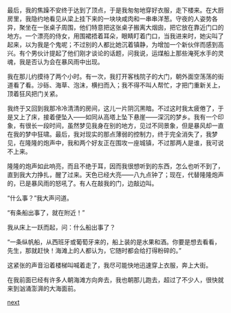 
最后，我的焦躁不安终于达到了顶点，于是我匆匆地穿好衣服，走下楼来。在大厨房里，我隐约地看见从梁上挂下来的一块块咸肉和一串串洋葱。守夜的人姿势各异，聚坐在一张桌子周围，他们特意把这张桌子搬离大烟囱，把它放在靠近门口的地方。一个漂亮的侍女，用围裙捂着耳朵，眼睛盯着门口，当我进来时，她尖叫了起来，以为我是个鬼呢；不过别的人都比她沉着镇静，为增加一个新伙伴而感到高兴。有个男伙计提起了他们刚才谈论的话题，问我说，运煤船上那些淹死水手的灵魂，我是否认为会在暴风雨中出现。

我在那儿约摸待了两个小时。有一次，我打开客栈院子的大门，朝外面空荡荡的街道看了看。沙砾、海草、泡沫，横扫而入；我不得不叫人帮忙，才把门重新关上，顶着狂风把门关紧。

我终于又回到我那冷冷清清的房间，这儿一片阴沉黑暗。不过这时我太疲倦了，于是又上了床，接着便坠入——如同从高塔上坠下悬崖——深沉的梦乡。我有一个印象，有很长一段时间，虽然梦见我身在别的地方，见过不同景象，但是暴风却一直在我的梦中狂啸。最后，我对现实的那点薄弱的控制力，终于完全消失了，我梦见，在隆隆的炮声中，我和两个好友正在围攻一座城镇，不过那两人是谁，我可说不上来。

隆隆的炮声如此响亮，而且不绝于耳，因而我很想听到的东西，怎么也听不到了，直到我大力挣扎，醒了过来。天色已经大亮——八九点钟了；现在，代替隆隆炮声的，已是暴风雨的怒吼了。有人在敲我的门，边敲边叫。

“什么事？”我大声问道。

“有条船出事了，就在附近！”

我从床上一跃而起，问：什么船出事了？

“一条纵帆船，从西班牙或葡萄牙来的，船上装的是水果和酒。你要是想去看看，先生，那就赶快！海滩上的人都认为，它随时都会给打得粉碎的。”

这紧张的声音沿着楼梯叫喊着走了，我尽可能快地迅速穿上衣服，奔上大街。

在我前面已经有许多人朝海滩方向奔去，我也朝那儿跑去，超过了不少人，很快就来到汹涌澎湃的大海面前。

[next](page702)